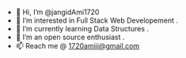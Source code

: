 - 👋 Hi, I’m @jangidAmi1720
- 👀 I’m interested in Full Stack Web Developement .
- 🌱 I’m currently learning Data Structures .
- 💞️ I’m an open source enthusiast .
- 📫 Reach me @ 1720amiii@gmail.com 

<!---
jangidAmi1720/jangidAmi1720 is a ✨ special ✨ repository because its `README.md` (this file) appears on your GitHub profile.
You can click the Preview link to take a look at your changes.
--->
